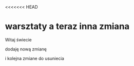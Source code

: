 
<<<<<<< HEAD
# warsztaty a teraz inna zmiana

Witaj świecie 

dodaję nową zmianę 


i kolejna zmiane do usuniecia

